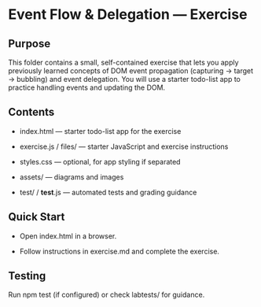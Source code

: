 # Event Flow & Delegation — Exercise
## Purpose

This folder contains a small, self-contained exercise that lets you apply previously learned concepts of DOM event propagation (capturing → target → bubbling) and event delegation. You will use a starter todo-list app to practice handling events and updating the DOM.

## Contents

- index.html — starter todo-list app for the exercise

- exercise.js / files/ — starter JavaScript and exercise instructions

- styles.css — optional, for app styling if separated

- assets/ — diagrams and images

- test/ / __test__.js — automated tests and grading guidance

## Quick Start

- Open index.html in a browser.

- Follow instructions in exercise.md and complete the exercise.

## Testing

Run npm test (if configured) or check labtests/ for guidance.